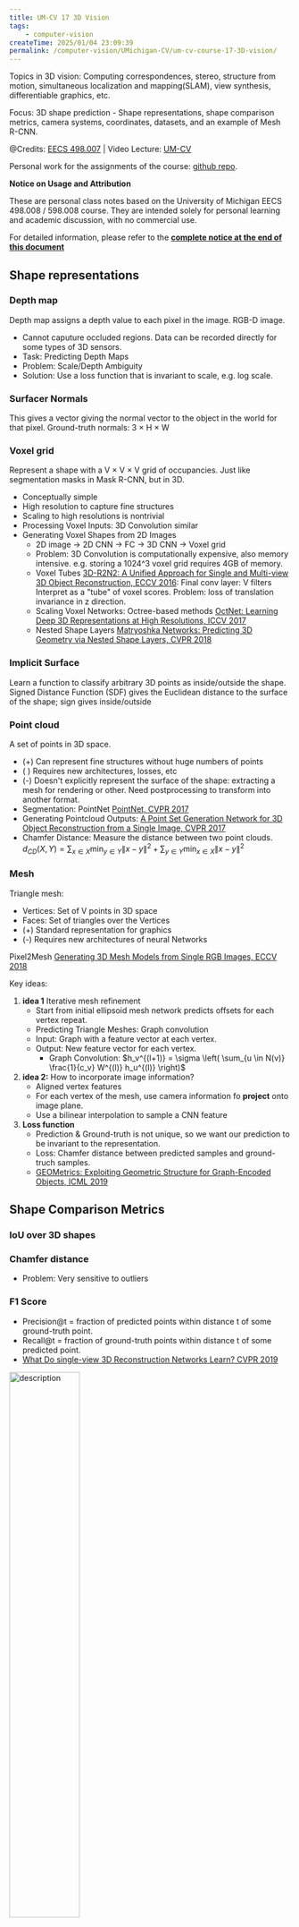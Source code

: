 ```yaml
---
title: UM-CV 17 3D Vision
tags:
    - computer-vision
createTime: 2025/01/04 23:09:39
permalink: /computer-vision/UMichigan-CV/um-cv-course-17-3D-vision/
---
```


Topics in 3D vision: Computing correspondences, stereo, structure from motion, simultaneous localization and mapping(SLAM), view synthesis, differentiable graphics, etc.

Focus: 3D shape prediction - Shape representations, shape comparison metrics, camera systems, coordinates, datasets, and an example of Mesh R-CNN.

<!-- more -->

@Credits: [EECS 498.007](https://web.eecs.umich.edu/~justincj/teaching/eecs498/WI2022/) | 
Video Lecture: [UM-CV](https://www.youtube.com/watch?v=dJYGatp4SvA&list=PL5-TkQAfAZFbzxjBHtzdVCWE0Zbhomg7r) 

Personal work for the assignments of the course: [github repo](https://github.com/SaturnTsen/EECS-498-007/).

**Notice on Usage and Attribution**

These are personal class notes based on the University of Michigan EECS 498.008
/ 598.008 course. They are intended solely for personal learning and academic
discussion, with no commercial use.

For detailed information, please refer to the **[complete notice at the end of
this document](#notice-on-usage-and-attribution)**

## Shape representations

### Depth map

Depth map assigns a depth value to each pixel in the image. RGB-D image.
  - Cannot caputure occluded regions. Data can be recorded directly for some
    types of 3D sensors.
  - Task: Predicting Depth Maps
  - Problem: Scale/Depth Ambiguity
  - Solution: Use a loss function that is invariant to scale, e.g. log scale.

### Surfacer Normals

This gives a vector giving the normal vector to the object
   in the world for that pixel. Ground-truth normals: 3 × H × W

### Voxel grid

Represent a shape with a V × V × V grid of occupancies. Just like
   segmentation masks in Mask R-CNN, but in 3D.
   - Conceptually simple
   - High resolution to capture fine structures
   - Scaling to high resolutions is nontrivial
   - Processing Voxel Inputs: 3D Convolution similar
   - Generating Voxel Shapes from 2D Images
      - 2D image -> 2D CNN -> FC -> 3D CNN -> Voxel grid
      - Problem: 3D Convolution is computationally expensive, also memory
        intensive. e.g. storing a 1024^3 voxel grid requires 4GB of memory.
      - Voxel Tubes [3D-R2N2: A Unified Approach for Single and Multi-view 3D
        Object Reconstruction, ECCV 2016](https://arxiv.org/abs/1604.00449):
        Final conv layer: V filters Interpret as a "tube" of voxel scores.
        Problem: loss of translation invariance in z direction.
      - Scaling Voxel Networks: Octree-based methods [OctNet: Learning Deep 3D
        Representations at High Resolutions, ICCV 2017](https://arxiv.org/abs/1611.05009)
      - Nested Shape Layers [Matryoshka Networks: Predicting 3D Geometry via
        Nested Shape Layers, CVPR 2018](https://arxiv.org/abs/1804.10975)

### Implicit Surface

Learn a function to classify arbitrary 3D points as
   inside/outside the shape. Signed Distance Function (SDF) gives the Euclidean
   distance to the surface of the shape; sign gives inside/outside

### Point cloud

A set of points in 3D space. 
  
- (+) Can represent fine structures without huge numbers of points 
- ( ) Requires new architectures, losses, etc
- (-) Doesn't explicitly represent the surface of the shape: extracting a mesh for rendering or other. Need postprocessing to transform into another format.
- Segmentation: PointNet [PointNet, CVPR 2017](https://arxiv.org/abs/1612.00593)
- Generating Pointcloud Outputs: [A Point Set Generation Network for 3D Object Reconstruction from a Single Image, CVPR 2017](https://arxiv.org/abs/1612.00603)
- Chamfer Distance: Measure the distance between two point clouds.
$d_{CD}(X, Y) = \sum_{x \in X} \min_{y \in Y} \|x - y\|^2 + \sum_{y \in Y} \min_{x \in X} \|x - y\|^2$

### Mesh

Triangle mesh:
  - Vertices: Set of V points in 3D space
  - Faces: Set of triangles over the Vertices
  - (+) Standard representation for graphics
  - (-) Requires new architectures of neural Networks

Pixel2Mesh [Generating 3D Mesh Models from Single RGB Images, ECCV 2018](https://arxiv.org/abs/1804.01654)

Key ideas:
1. **idea 1** Iterative mesh refinement
    - Start from initial ellipsoid mesh network predicts offsets for each vertex repeat.
    - Predicting Triangle Meshes: Graph convolution
    - Input: Graph with a feature vector at each vertex.
    - Output: New feature vector for each vertex.
      - Graph Convolution: $h_v^{(l+1)} = \sigma \left( \sum_{u \in N(v)} \frac{1}{c_v} W^{(l)} h_u^{(l)} \right)$
1. **idea 2:** How to incorporate image information?
    - Aligned vertex features
    - For each vertex of the mesh, use camera information fo **project** onto image plane.
    - Use a bilinear interpolation to sample a CNN feature
1. **Loss function**
    - Prediction & Ground-truth is not unique, so we want our prediction to be invariant to the representation.
    - Loss: Chamfer distance between predicted samples and ground-truch samples.
    - [GEOMetrics: Exploiting Geometric Structure for Graph-Encoded Objects, ICML 2019](https://arxiv.org/abs/1901.11461)

## Shape Comparison Metrics

### IoU over 3D shapes

### Chamfer distance

  - Problem: Very sensitive to outliers

### F1 Score

  - Precision@t = fraction of predicted points within distance t of some
    ground-truth point.
  - Recall@t = fraction of ground-truth points within distance t of some
    predicted point.
  - [What Do single-view 3D Reconstruction Networks Learn? CVPR 2019](https://arxiv.org/abs/1904.04514)

<div class='img-wrapper'>
<img src="/images/um-cv-2/17-1.png" width="50%" alt="description"  /><br>
Fig: F1 score</div>

## Camera Systems, Coordinates

**Canonical Coordinates**: Predict 3D shape in a canonical coordinate system(e.g. front of chair is +z) regardless of the viewpoint of the camera.

**View Coordinates**: Predict 3D shape aligned to the viewpoint of the camera.

Many papers predict in canonical coordinates - easier to load data. However, canonical view breaks the "principle of feature alignment": Predictions should be aligned to inputs.

[Pixels, voxels and views: A study of shape representations for single view 3D object shape prediction, CVPR 2019](https://arxiv.org/abs/1804.06032)

Idea: View-Centric Voxel Predictions

## Datasets

3D Datasets: Object-centric. ShapeNet. ~50 categories, ~50k 3D CAD models.

Pix3D: Some papers train on ShapeNet and show qualitative results here, but use ground-truth segmentation masks. IKEA furniture aligned to ~17k images.

## Example

### Mesh R-CNN

[Mesh R-CNN, ICCV 2019](https://arxiv.org/abs/1906.02739)

Input: Single RGB image

Output: A set of detected objects for each object: 

Mask R-CNN
  - bbox
  - category label
  - instance segmentation

Mesh head
  - 3d triangle mesh

**Problem of Mesh deformation** The topology is fixed by the inital mesh - All predictions are homomorphic to the initial mesh.

**Mesh R-CNN Pipeline**

<div class='img-wrapper'>
<img src="/images/um-cv-2/17-2.png" width="50%" alt="description"  /><br>
Fig: Mesh R-CNN Pipeline</div>

Add **shape regularizers** to the loss function to encourage the predicted mesh to be regular and smooth.

Concept: **Amodal completion** - predict occluded parts of the objects.

## **Notice on Usage and Attribution**

This note is based on the **University of Michigan's publicly available course EECS 498.008 / 598.008** and is intended **solely for personal learning and academic discussion**, with no commercial use.
- **Nature of the Notes:** These notes include extensive references and citations
  from course materials to ensure clarity and completeness. However, they are
  presented as personal interpretations and summaries, not as substitutes for
  the original course content.
- **Original Course Resources:** Please refer to the official [**University of
  Michigan website**](https://web.eecs.umich.edu/~justincj/teaching/eecs498/WI2022/) for complete and accurate course materials.  
- **Third-Party Open Access Content:** This note may reference Open Access (OA)
  papers or resources cited within the course materials. These materials are
  used under their original Open Access licenses (e.g., CC BY, CC BY-SA).  
- **Proper Attribution:** Every referenced OA resource is appropriately cited,
  including the author, publication title, source link, and license type.  
- **Copyright Notice:** All rights to third-party content remain with their
  respective authors or publishers.  
- **Content Removal:** If you believe any content infringes on your copyright,
  please contact me, and I will promptly remove the content in question.

Thanks to the **University of Michigan** and the contributors to the course for
their openness and dedication to accessible education. 